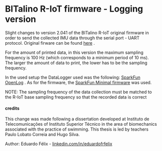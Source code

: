 # BITalino R-IoT firmware - Logging version

Slight changes to version 2.041 of the BITalino R-IoT original firmware in order to send the collected IMU data through the serial port - UART protocol. Original firware can be found [here](https://github.com/BITalinoWorld/firmware-bitalino-riot) .

For the amount of printed data, in this version the maximum sampling frequency is 100 Hz (which corresponds to a minimum period of 10 ms). The larger the amount of data to print, the lower has to be the sampling frequency.

In the used setup the DataLogger used was the following: [SparkFun OpenLog](https://learn.sparkfun.com/tutorials/openlog-hookup-guide#firmware) .
As for the firmware, the [SparkFun Minimal firmware](https://github.com/sparkfun/OpenLog/blob/master/firmware/OpenLog_Firmware/OpenLog_Minimal/OpenLog_Minimal.ino) was used.

NOTE: The sampling frequency of the data collection must be matched to the R-IoT base sampling frequency so that the recorded data is correct

#### credits

This change was made following a dissertation developed at Instituto de Telecomunicações of Instituto Superior Técnico in the area of biomechanics associated with the practice of swimming.
This thesis is led by teachers Paulo Lobato Correia and Hugo Silva.

Author: Eduardo Félix - [linkedin.com/in/eduardofrfelix](https://www.linkedin.com/in/eduardofrfelix/)